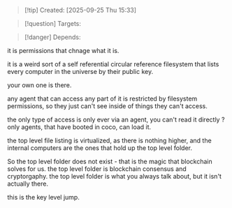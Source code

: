 
>[!tip] Created: [2025-09-25 Thu 15:33]

>[!question] Targets: 

>[!danger] Depends: 

it is permissions that chnage what it is.

it is a weird sort of a self referential circular reference filesystem that lists every computer in the universe by their public key.

your own one is there.

any agent that can access any part of it is restricted by filesystem permissions, so they just can't see inside of things they can't access.

the only type of access is only ever via an agent, you can't read it directly ?
only agents, that have booted in coco, can load it.

the top level file listing is virtualized, as there is nothing higher, and the internal computers are the ones that hold up the top level folder.

So the top level folder does not exist - that is the magic that blockchain solves for us.
the top level folder is blockchain consensus and cryptorgaphy.
the top level folder is what you always talk about, but it isn't actually there.

this is the key level jump.